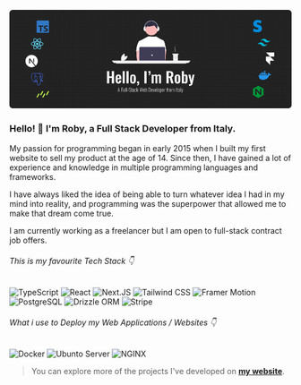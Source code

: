 ![Hero Image](public/images/hero-image/hero-image-two.png)

### Hello! 👋 I'm Roby, a Full Stack Developer from Italy.

My passion for programming began in early 2015 when I built my first website to sell my product at the age of 14. Since then, I have gained a lot of experience and knowledge in multiple programming languages and frameworks.

I have always liked the idea of being able to turn whatever idea I had in my mind into reality, and programming was the superpower that allowed me to make that dream come true.

I am currently working as a freelancer but I am open to full-stack contract job offers.

###### This is my favourite Tech Stack 👇

![TypeScript](https://img.shields.io/badge/TypeScript-000000?logo=typescript)
![React](https://img.shields.io/badge/React-000000?logo=react)
![Next.JS](https://img.shields.io/badge/Next.JS-000000?logo=nextdotjs)
![Tailwind CSS](https://img.shields.io/badge/Tailwind_CSS-000000?logo=tailwindcss)
![Framer Motion](https://img.shields.io/badge/Framer_Motion-000000?logo=framer)
![PostgreSQL](https://img.shields.io/badge/PostgreSQL-000000?logo=postgresql)
![Drizzle ORM](https://img.shields.io/badge/Drizzle%20ORM-000000?logo=drizzle)
![Stripe](https://img.shields.io/badge/Stripe-000000?logo=stripe)

###### What i use to Deploy my Web Applications / Websites 👇

![Docker](https://img.shields.io/badge/Docker-000000?logo=docker)
![Ubunto Server](https://img.shields.io/badge/Ubuntu_Server-000000?logo=ubuntu)
![NGINX](https://img.shields.io/badge/NGINX-000000?logo=nginx)

> You can explore more of the projects I've developed on **[my website](https://robycodes.com/)**.
